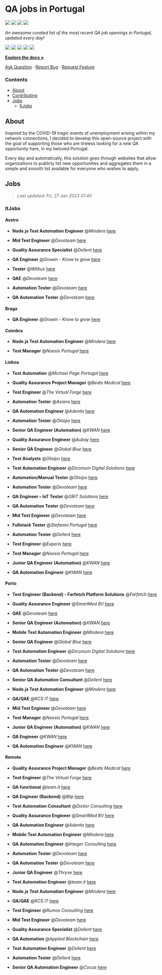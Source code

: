 QA jobs in Portugal
========================

![](https://img.shields.io/static/v1?label=%F0%9F%8C%9F&message=If%20Useful&color=BC4E99)
[![](https://img.shields.io/github/stars/sergiomartins8/qa-jobs-in-portugal)](https://github.com/sergiomartins8/qa-jobs-in-portugal/stargazers)
[![](https://img.shields.io/github/forks/sergiomartins8/qa-jobs-in-portugal)](https://github.com/sergiomartins8/qa-jobs-in-portugal/network/members)
[![](https://img.shields.io/badge/-sergiomartins8-blue?logo=Linkedin&logoColor=white)](https://www.linkedin.com/in/sergiomartins8/)

_An awesome curated list of the most recent QA job openings in Portugal, updated every day!_

[![](https://img.shields.io/github/v/release/sergiomartins8/qa-jobs-in-portugal)](https://github.com/sergiomartins8/qa-jobs-in-portugal/releases)
[![](https://github.com/sergiomartins8/qa-jobs-in-portugal/workflows/release/badge.svg)](https://github.com/sergiomartins8/qa-jobs-in-portugal/actions?query=workflow%3Arelease)
[![](https://img.shields.io/github/issues/sergiomartins8/qa-jobs-in-portugal)](https://github.com/sergiomartins8/qa-jobs-in-portugal/issues)
[![](https://img.shields.io/github/contributors/sergiomartins8/qa-jobs-in-portugal)](https://github.com/sergiomartins8/qa-jobs-in-portugal/graphs/contributors)
[![](https://img.shields.io/github/license/sergiomartins8/qa-jobs-in-portugal)](https://github.com/sergiomartins8/qa-jobs-in-portugal/blob/master/LICENSE)

**[Explore the docs »](https://github.com/sergiomartins8/qa-jobs-in-portugal/blob/master/docs/DOCUMENTATION.md)**

[Ask Question](https://github.com/sergiomartins8/qa-jobs-in-portugal/issues) 
·
[Report Bug](https://github.com/sergiomartins8/qa-jobs-in-portugal/issues)
·
[Request Feature](https://github.com/sergiomartins8/qa-jobs-in-portugal/issues)

### Contents
* [About](#about)
* [Contributing](https://github.com/sergiomartins8/qa-jobs-in-portugal/blob/master/docs/CONTRIBUTING.md)
* [Jobs](#jobs)
  * [ItJobs](#itjobs)

## About
Inspired by the COVID-19 tragic events of unemployment arising within my network connections, I decided to develop this open-source project with the goal of supporting those who are tireless looking for a new QA opportunity here, in my beloved Portugal.

Every day and automatically, this solution goes through websites that allow organizations to publicly list new opportunities and aggregates them in a simple and smooth list available for everyone who wishes to apply.

Jobs
---------

> _Last updated: Fri, 27 Jan 2023 01:40_

### ItJobs

#### Aveiro

- **Node.js Test Automation Engineer** @_Mindera_ [here](https://www.itjobs.pt/oferta/451566/node-js-test-automation-engineer)


- **Mid Test Engineer** @_Devoteam_ [here](https://www.itjobs.pt/oferta/451881/mid-test-engineer)


- **Quality Assurance Specialist** @_Dellent_ [here](https://www.itjobs.pt/oferta/450657/quality-assurance-specialist)


- **QA Engineer** @_Growin - Know to grow_ [here](https://www.itjobs.pt/oferta/451768/qa-engineer)


- **Tester** @_Withus_ [here](https://www.itjobs.pt/oferta/452373/tester)


- **QAE** @_Devoteam_ [here](https://www.itjobs.pt/oferta/451865/qae)


- **Automation Tester** @_Devoteam_ [here](https://www.itjobs.pt/oferta/452715/automation-tester)


- **QA Automation Tester** @_Devoteam_ [here](https://www.itjobs.pt/oferta/451263/qa-automation-tester)

#### Braga

- **QA Engineer** @_Growin - Know to grow_ [here](https://www.itjobs.pt/oferta/451768/qa-engineer)

#### Coimbra

- **Node.js Test Automation Engineer** @_Mindera_ [here](https://www.itjobs.pt/oferta/451566/node-js-test-automation-engineer)


- **Test Manager** @_Noesis Portugal_ [here](https://www.itjobs.pt/oferta/450397/test-manager)

#### Lisboa

- **Test Automation** @_Michael Page Portugal_ [here](https://www.itjobs.pt/oferta/451340/test-automation-m-f)


- **Quality Assurance Project Manager** @_Beats Medical_ [here](https://www.itjobs.pt/oferta/452063/quality-assurance-project-manager)


- **Test Engineer** @_The Virtual Forge_ [here](https://www.itjobs.pt/oferta/451552/test-engineer)


- **Automation Tester** @_Axians_ [here](https://www.itjobs.pt/oferta/453020/automation-tester)


- **QA Automation Engineer** @_Adentis_ [here](https://www.itjobs.pt/oferta/451571/qa-automation-engineer)


- **Automation Tester** @_Olisipo_ [here](https://www.itjobs.pt/oferta/450631/automation-tester)


- **Senior QA Engineer (Automation)** @_KWAN_ [here](https://www.itjobs.pt/oferta/451253/senior-qa-engineer-automation)


- **Quality Assurance Engineer** @_Aubay_ [here](https://www.itjobs.pt/oferta/452020/quality-assurance-engineer)


- **Senior QA Engineer** @_Global Blue_ [here](https://www.itjobs.pt/oferta/451203/senior-qa-engineer)


- **Test Analysts** @_Olisipo_ [here](https://www.itjobs.pt/oferta/450629/test-analysts)


- **Test Automation Engineer** @_Diconium Digital Solutions_ [here](https://www.itjobs.pt/oferta/452518/test-automation-engineer)


- **Automation/Manual Tester** @_Olisipo_ [here](https://www.itjobs.pt/oferta/450630/automation-manual-tester)


- **Automation Tester** @_Devoteam_ [here](https://www.itjobs.pt/oferta/452715/automation-tester)


- **QA Engineer – IoT Tester** @_GRiT Solutions_ [here](https://www.itjobs.pt/oferta/452086/qa-engineer-iot-tester)


- **QA Automation Tester** @_Devoteam_ [here](https://www.itjobs.pt/oferta/451263/qa-automation-tester)


- **Mid Test Engineer** @_Devoteam_ [here](https://www.itjobs.pt/oferta/451881/mid-test-engineer)


- **Fullstack Tester** @_Stefanini Portugal_ [here](https://www.itjobs.pt/oferta/452766/fullstack-tester)


- **Automation Tester** @_Dellent_ [here](https://www.itjobs.pt/oferta/450660/automation-tester)


- **Test Engineer** @_Experis_ [here](https://www.itjobs.pt/oferta/452830/test-engineer)


- **Test Manager** @_Noesis Portugal_ [here](https://www.itjobs.pt/oferta/450397/test-manager)


- **Junior QA Engineer (Automation)** @_KWAN_ [here](https://www.itjobs.pt/oferta/451257/junior-qa-engineer-automation)


- **QA Automation Engineer** @_KWAN_ [here](https://www.itjobs.pt/oferta/451592/qa-automation-engineer)

#### Porto

- **Test Engineer (Backend) - Farfetch Platform Solutions** @_Farfetch_ [here](https://www.itjobs.pt/oferta/452693/test-engineer-backend-farfetch-platform-solutions)


- **Quality Assurance Engineer** @_SmartMed BV_ [here](https://www.itjobs.pt/oferta/451665/quality-assurance-engineer)


- **QAE** @_Devoteam_ [here](https://www.itjobs.pt/oferta/451865/qae)


- **Senior QA Engineer (Automation)** @_KWAN_ [here](https://www.itjobs.pt/oferta/451253/senior-qa-engineer-automation)


- **Mobile Test Automation Engineer** @_Mindera_ [here](https://www.itjobs.pt/oferta/451564/mobile-test-automation-engineer)


- **Senior QA Engineer** @_Global Blue_ [here](https://www.itjobs.pt/oferta/451203/senior-qa-engineer)


- **Test Automation Engineer** @_Diconium Digital Solutions_ [here](https://www.itjobs.pt/oferta/452518/test-automation-engineer)


- **Automation Tester** @_Devoteam_ [here](https://www.itjobs.pt/oferta/452715/automation-tester)


- **QA Automation Tester** @_Devoteam_ [here](https://www.itjobs.pt/oferta/451263/qa-automation-tester)


- **Senior QA Automation Consultant** @_Dellent_ [here](https://www.itjobs.pt/oferta/451128/senior-qa-automation-consultant)


- **Node.js Test Automation Engineer** @_Mindera_ [here](https://www.itjobs.pt/oferta/451566/node-js-test-automation-engineer)


- **QA/QAE** @_KCS IT_ [here](https://www.itjobs.pt/oferta/451747/qa-qae)


- **Mid Test Engineer** @_Devoteam_ [here](https://www.itjobs.pt/oferta/451881/mid-test-engineer)


- **Test Manager** @_Noesis Portugal_ [here](https://www.itjobs.pt/oferta/450397/test-manager)


- **Junior QA Engineer (Automation)** @_KWAN_ [here](https://www.itjobs.pt/oferta/451257/junior-qa-engineer-automation)


- **QA Engineer** @_KWAN_ [here](https://www.itjobs.pt/oferta/451155/qa-engineer)


- **QA Automation Engineer** @_KWAN_ [here](https://www.itjobs.pt/oferta/451592/qa-automation-engineer)

#### Remote

- **Quality Assurance Project Manager** @_Beats Medical_ [here](https://www.itjobs.pt/oferta/452063/quality-assurance-project-manager)


- **Test Engineer** @_The Virtual Forge_ [here](https://www.itjobs.pt/oferta/451552/test-engineer)


- **QA functional** @_team.it_ [here](https://www.itjobs.pt/oferta/452166/team-qa-functional)


- **QA Engineer (Backend)** @_Blip_ [here](https://www.itjobs.pt/oferta/453170/qa-engineer-backend)


- **Test Automation Consultant** @_Dixtior Consulting_ [here](https://www.itjobs.pt/oferta/452302/test-automation-consultant)


- **Quality Assurance Engineer** @_SmartMed BV_ [here](https://www.itjobs.pt/oferta/451665/quality-assurance-engineer)


- **QA Automation Engineer** @_Adentis_ [here](https://www.itjobs.pt/oferta/451571/qa-automation-engineer)


- **Mobile Test Automation Engineer** @_Mindera_ [here](https://www.itjobs.pt/oferta/451564/mobile-test-automation-engineer)


- **QA Automation Engineer** @_Integer Consulting_ [here](https://www.itjobs.pt/oferta/453016/qa-automation-engineer)


- **Automation Tester** @_Devoteam_ [here](https://www.itjobs.pt/oferta/452715/automation-tester)


- **QA Automation Tester** @_Devoteam_ [here](https://www.itjobs.pt/oferta/451263/qa-automation-tester)


- **Junior QA Engineer** @_Thryve_ [here](https://www.itjobs.pt/oferta/452745/junior-qa-engineer)


- **Test Automation Engineer** @_team.it_ [here](https://www.itjobs.pt/oferta/452226/team-test-automation-engineer)


- **Node.js Test Automation Engineer** @_Mindera_ [here](https://www.itjobs.pt/oferta/451566/node-js-test-automation-engineer)


- **QA/QAE** @_KCS IT_ [here](https://www.itjobs.pt/oferta/451747/qa-qae)


- **Test Engineer** @_Rumos Consulting_ [here](https://www.itjobs.pt/oferta/452560/test-engineer)


- **Mid Test Engineer** @_Devoteam_ [here](https://www.itjobs.pt/oferta/451881/mid-test-engineer)


- **Quality Assurance Specialist** @_Dellent_ [here](https://www.itjobs.pt/oferta/450657/quality-assurance-specialist)


- **QA Automation** @_Applied Blockchain_ [here](https://www.itjobs.pt/oferta/451738/qa-automation)


- **Test Automation Engineer** @_Dellent_ [here](https://www.itjobs.pt/oferta/451087/test-automation-engineer)


- **Automation Tester** @_Dellent_ [here](https://www.itjobs.pt/oferta/450660/automation-tester)


- **Senior QA Automation Engineer** @_Cocus_ [here](https://www.itjobs.pt/oferta/452734/senior-qa-automation-engineer)

